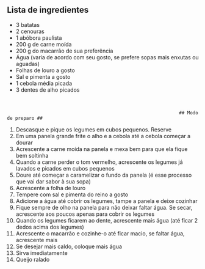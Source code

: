 ##                         Lista de ingredientes                       

- 3 batatas 
- 2 cenouras 
- 1 abóbora paulista 
- 200 g de carne moída 
- 200 g do macarrão de sua preferência 
- Água (varia de acordo com seu gosto, se prefere sopas mais enxutas ou aguadas)
- Folhas de louro a gosto 
- Sal e pimenta a gosto 
- 1 cebola média picada
- 3 dentes de alho picados 

​                                             

                                                                   ## Modo de preparo ##



1. Descasque e pique os legumes em cubos pequenos. Reserve						
2. Em uma panela grande frite o alho e a cebola até a cebola começar a dourar						
3. Acrescente a carne moída na panela e mexa bem para que ela fique bem soltinha						
4.  Quando a carne perder o tom vermelho, acrescente os legumes já lavados e picados em cubos pequenos						
5. Doure até começar a caramelizar o fundo da panela (é esse processo que vai dar sabor à sua sopa)						
6. Acrescente a folha de louro						
7. Tempere com sal e pimenta do reino a gosto						
8. Adicione a água até cobrir os legumes, tampe a panela e deixe cozinhar						
9. Fique sempre de olho na panela para não deixar faltar água. Se secar, acrescente aos poucos apenas para cobrir os legumes						
10. Quando os legumes ficarem ao dente, acrescente mais água (até ficar 2 dedos acima dos legumes)						
11. Acrescente o macarrão e cozinhe-o até ficar macio, se faltar água, acrescente mais						
12. Se desejar mais caldo, coloque mais água						
13. Sirva imediatamente						
14. Queijo ralado